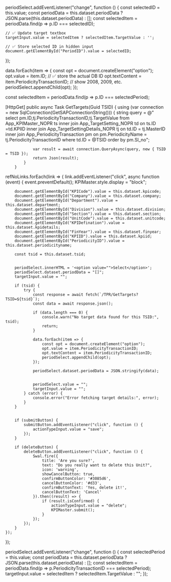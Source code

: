 <input type="hidden" id="PeriodID" name="PeriodID">

periodSelect.addEventListener("change", function () {
    const selectedID = this.value;
    const periodData = this.dataset.periodData ? JSON.parse(this.dataset.periodData) : [];
    const selectedItem = periodData.find(p => p.ID === selectedID);

    // ✅ Update target textbox
    targetInput.value = selectedItem ? selectedItem.TargetValue : '';

    // ✅ Store selected ID in hidden input
    document.getElementById("PeriodID").value = selectedID;
});




data.forEach(item => {
    const opt = document.createElement("option");
    opt.value = item.ID; // ✅ store the actual DB ID
    opt.textContent = item.PeriodicityTransactionID; // show 2008, 2009, etc.
    periodSelect.appendChild(opt);
});

const selectedItem = periodData.find(p => p.ID === selectedPeriod);
        
        
        
        

[HttpGet]
        public async Task<JsonResult> GetTargets(Guid TSID)
        {
            using (var connection = new SqlConnection(GetSAPConnectionString()))
            {
                string query = @"
            select pm.ID,tj.PeriodicityTransactionID,tj.TargetValue from App_KPIMaster_NOPR ts 
            inner join App_TargetSetting_NOPR td
            on ts.ID =td.KPIID
            inner join App_TargetSettingDetails_NOPR tj
            on td.ID = tj.MasterID 
 inner join App_PeriodicityTransaction pm
             on pm.PeriodicityName = tj.PeriodicityTransactionID
where td.ID = @TSID order by pm.Sl_no";

                var result = await connection.QueryAsync(query, new { TSID = TSID });
                return Json(result);
            }
        }


refNoLinks.forEach(link => {
    link.addEventListener("click", async function (event) {
        event.preventDefault();
        KPIMaster.style.display = "block";


        document.getElementById("KPICode").value = this.dataset.kpicode;
        document.getElementById("Company").value = this.dataset.company;
        document.getElementById("Department").value = this.dataset.department;
        document.getElementById("Division").value = this.dataset.division;
        document.getElementById("Section").value = this.dataset.section;
        document.getElementById("UnitCode").value = this.dataset.unitcode;
        document.getElementById("KPIDefination").value = this.dataset.kpidetails;
        document.getElementById("FinYear").value = this.dataset.finyear;
        document.getElementById("KPIID").value = this.dataset.kpiid;
        document.getElementById("PeriodicityID").value = this.dataset.periodicityname;

        const tsid = this.dataset.tsid;


        periodSelect.innerHTML = '<option value="">Select</option>';
        periodSelect.dataset.periodData = "[]";
        targetInput.value = "";

        if (tsid) {
            try {
                const response = await fetch(`/TPR/GetTargets?TSID=${tsid}`);
                const data = await response.json();

                if (data.length === 0) {
                    console.warn("No target data found for this TSID:", tsid);
                    return;
                }

                data.forEach(item => {
                    const opt = document.createElement("option");
                    opt.value = item.PeriodicityTransactionID;
                    opt.textContent = item.PeriodicityTransactionID;
                    periodSelect.appendChild(opt);
                });

                periodSelect.dataset.periodData = JSON.stringify(data);


                periodSelect.value = "";
                targetInput.value = "";
            } catch (error) {
                console.error("Error fetching target details:", error);
            }
        }


        if (submitButton) {
            submitButton.addEventListener("click", function () {
                actionTypeInput.value = "save";
            });
        }

        if (deleteButton) {
            deleteButton.addEventListener("click", function () {
                Swal.fire({
                    title: 'Are you sure?',
                    text: "Do you really want to delete this Unit?",
                    icon: 'warning',
                    showCancelButton: true,
                    confirmButtonColor: '#3085d6',
                    cancelButtonColor: '#d33',
                    confirmButtonText: 'Yes, delete it!',
                    cancelButtonText: 'Cancel'
                }).then((result) => {
                    if (result.isConfirmed) {
                        actionTypeInput.value = "delete";
                        KPIMaster.submit();
                    }
                });
            });
        }
    });
});

periodSelect.addEventListener("change", function () {
    const selectedPeriod = this.value;
    const periodData = this.dataset.periodData ? JSON.parse(this.dataset.periodData) : [];
    const selectedItem = periodData.find(p => p.PeriodicityTransactionID === selectedPeriod);
    targetInput.value = selectedItem ? selectedItem.TargetValue : "";
});
